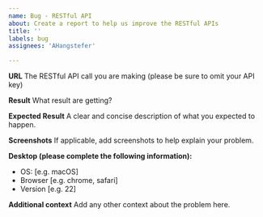 ```yaml
---
name: Bug - RESTful API
about: Create a report to help us improve the RESTful APIs
title: ''
labels: bug
assignees: 'AHangstefer'

---
```


**URL**
The RESTful API call you are making (please be sure to omit your API key)

**Result**
What result are getting?

**Expected Result**
A clear and concise description of what you expected to happen.

**Screenshots**
If applicable, add screenshots to help explain your problem.

**Desktop (please complete the following information):**
 - OS: [e.g. macOS]
 - Browser [e.g. chrome, safari]
 - Version [e.g. 22]

**Additional context**
Add any other context about the problem here.
